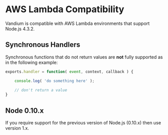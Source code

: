 # AWS Lambda Compatibility

Vandium is compatible with AWS Lambda environments that support Node.js 4.3.2.

## Synchronous Handlers
Synchronous functions that do not return values are **not** fully supported as in the following example:

```js
exports.handler = function( event, context, callback ) {

    console.log( 'do something here' );

    // don't return a value
}
```

## Node 0.10.x
If you require support for the previous version of Node.js (0.10.x) then use version 1.x.
